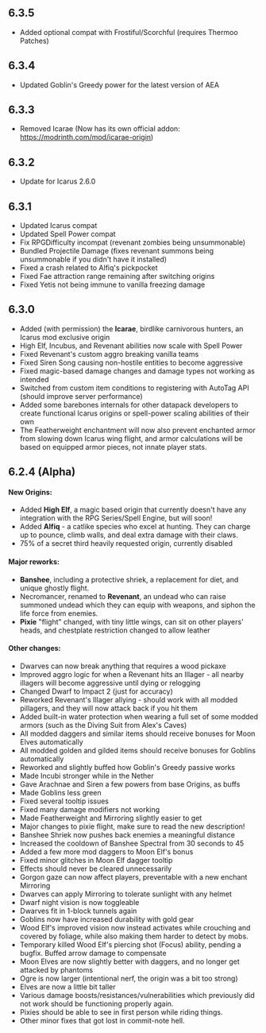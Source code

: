 ## 6.3.5
- Added optional compat with Frostiful/Scorchful (requires Thermoo Patches)

## 6.3.4
- Updated Goblin's Greedy power for the latest version of AEA

## 6.3.3
- Removed Icarae (Now has its own official addon: https://modrinth.com/mod/icarae-origin)

## 6.3.2
- Update for Icarus 2.6.0

## 6.3.1
- Updated Icarus compat
- Updated Spell Power compat
- Fix RPGDifficulty incompat (revenant zombies being unsummonable)
- Bundled Projectile Damage (fixes revenant summons being unsummonable if you didn't have it installed)
- Fixed a crash related to Alfiq's pickpocket
- Fixed Fae attraction range remaining after switching origins
- Fixed Yetis not being immune to vanilla freezing damage

## 6.3.0
- Added (with permission) the **Icarae**, birdlike carnivorous hunters, an Icarus mod exclusive origin
- High Elf, Incubus, and Revenant abilities now scale with Spell Power
- Fixed Revenant's custom aggro breaking vanilla teams
- Fixed Siren Song causing non-hostile entities to become aggressive
- Fixed magic-based damage changes and damage types not working as intended
- Switched from custom item conditions to registering with AutoTag API (should improve server performance)
- Added some barebones internals for other datapack developers to create functional Icarus origins or spell-power scaling abilities of their own
- The Featherweight enchantment will now also prevent enchanted armor from slowing down Icarus wing flight, and armor calculations will be based on equipped armor pieces, not innate player stats.

## 6.2.4 (Alpha)
#### New Origins:
- Added **High Elf**, a magic based origin that currently doesn't have any integration with the RPG Series/Spell Engine, but will soon!
- Added **Alfiq** - a catlike species who excel at hunting. They can charge up to pounce, climb walls, and deal extra damage with their claws.
- 75% of a secret third heavily requested origin, currently disabled
#### Major reworks:

- **Banshee**, including a protective shriek, a replacement for diet, and unique ghostly flight.
- Necromancer, renamed to **Revenant**, an undead who can raise summoned undead which they can equip with weapons, and siphon the life force from enemies.
- **Pixie** "flight" changed, with tiny little wings, can sit on other players' heads, and chestplate restriction changed to allow leather
#### Other changes:
- Dwarves can now break anything that requires a wood pickaxe
- Improved aggro logic for when a Revenant hits an Illager - all nearby illagers will become aggressive until dying or relogging
- Changed Dwarf to Impact 2 (just for accuracy)
- Reworked Revenant's Illager allying - should work with all modded pillagers, and they will now attack back if you hit them
- Added built-in water protection when wearing a full set of some modded armors (such as the Diving Suit from Alex's Caves)
- All modded daggers and similar items should receive bonuses for Moon Elves automatically
- All modded golden and gilded items should receive bonuses for Goblins automatically
- Reworked and slightly buffed how Goblin's Greedy passive works
- Made Incubi stronger while in the Nether
- Gave Arachnae and Siren a few powers from base Origins, as buffs
- Made Goblins less green
- Fixed several tooltip issues
- Fixed many damage modifiers not working
- Made Featherweight and Mirroring slightly easier to get
- Major changes to pixie flight, make sure to read the new description!
- Banshee Shriek now pushes back enemies a meaningful distance
- Increased the cooldown of Banshee Spectral from 30 seconds to 45
- Added a few more mod daggers to Moon Elf's bonus
- Fixed minor glitches in Moon Elf dagger tooltip
- Effects should never be cleared unnecessarily
- Gorgon gaze can now affect players, preventable with a new enchant Mirroring
- Dwarves can apply Mirroring to tolerate sunlight with any helmet
- Dwarf night vision is now toggleable
- Dwarves fit in 1-block tunnels again
- Goblins now have increased durability with gold gear
- Wood Elf's improved vision now instead activates while crouching and covered by foliage, while also making them harder to detect by mobs.
- Temporary killed Wood Elf's piercing shot (Focus) ability, pending a bugfix. Buffed arrow damage to compensate
- Moon Elves are now slightly better with daggers, and no longer get attacked by phantoms
- Ogre is now larger (intentional nerf, the origin was a bit too strong)
- Elves are now a little bit taller
- Various damage boosts/resistances/vulnerabilities which previously did not work should be functioning properly again.
- Pixies should be able to see in first person while riding things.
- Other minor fixes that got lost in commit-note hell.